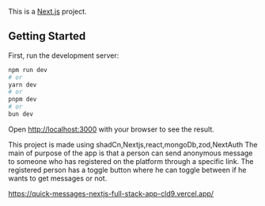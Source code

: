 This is a [Next.js](https://nextjs.org/) project.

## Getting Started

First, run the development server:

```bash
npm run dev
# or
yarn dev
# or
pnpm dev
# or
bun dev
```

Open [http://localhost:3000](http://localhost:3000) with your browser to see the result.

This project is made using shadCn,Nextjs,react,mongoDb,zod,NextAuth
The main of purpose of the app is that a person can send anonymous message to someone who has registered on the platform through a specific link.
The registered person has a toggle button where he can toggle between if he wants to get messages or not.


https://quick-messages-nextjs-full-stack-app-cld9.vercel.app/
